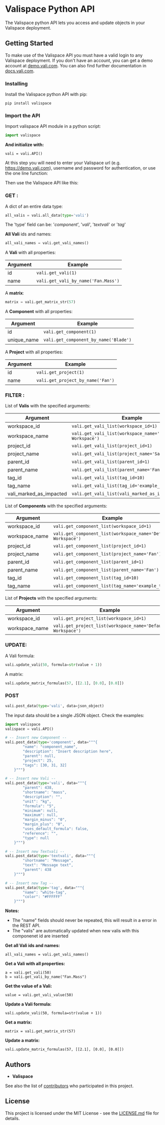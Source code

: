 # Valispace Python API

The Valispace python API lets you access and update objects in your Valispace deployment.

## Getting Started

To make use of the Valispace API you must have a valid login to any Valispace deployment. If you don't have an account, you can get a demo account at [demo.vali.com](https://demo.vali.com). You can also find further documentation in [docs.vali.com](http://www.vali.com/docs/).

### Installing

Install the Valispace python API with pip:

```
pip install valispace
```

### Import the API

Import valispace API module in a python script:

```python
import valispace
```

**And initialize with:**

```
vali = vali.API()
```

At this step you will need to enter your Valispace url (e.g. https://demo.vali.com), username and password for authentication, or use the one line function:

Then use the Valispace API like this:

### GET :

A dict of an entire data type:
```python
all_valis = vali.all_data(type='vali')
```
The 'type' field can be: '*component*', '*vali*', '*textvali*' or '*tag*'

**All Vali** ids and names:
```python
all_vali_names = vali.get_vali_names()
```

A **Vali** with all properties:

Argument | Example
------------- | -------------
id | `vali.get_vali(1)`
name | `vali.get_vali_by_name('Fan.Mass')`

A **matrix**:

```python
matrix = vali.get_matrix_str(57)
```

A **Component** with all properties:

Argument | Example
------------- | -------------
id | `vali.get_component(1)`
unique_name | `vali.get_component_by_name('Blade')`


A **Project** with all properties:

Argument | Example
------------- | -------------
id | `vali.get_project(1)`
name | `vali.get_project_by_name('Fan')`

### FILTER :

List of **Valis** with the specified arguments:

Argument | Example
------------- | -------------
workspace_id | `vali.get_vali_list(workspace_id=1)`
workspace_name | `vali.get_vali_list(workspace_name='Default Workspace')`
project_id | `vali.get_vali_list(project_id=1)`
project_name | `vali.get_vali_list(project_name='Saturn_V')`
parent_id | `vali.get_vali_list(parent_id=1)`
parent_name | `vali.get_vali_list(parent_name='Fan')`
tag_id | `vali.get_vali_list(tag_id=10)`
tag_name | `vali.get_vali_list(tag_id='example_tag')`
vali_marked_as_impacted | `vali.get_vali_list(vali_marked_as_impacted='10')`


List of **Components** with the specified arguments:

Argument | Example
------------- | -------------
workspace_id | `vali.get_component_list(workspace_id=1)`
workspace_name | `vali.get_component_list(workspace_name='Default Workspace')`
project_id | `vali.get_component_list(project_id=1)`
project_name | `vali.get_component_list(project_name='Fan')`
parent_id | `vali.get_component_list(parent_id=1)`
parent_name | `vali.get_component_list(parent_name='Fan')`
tag_id | `vali.get_component_list(tag_id=10)`
tag_name | `vali.get_component_list(tag_name='example_tag')`


List of **Projects** with the specified arguments:

Argument | Example
------------- | -------------
workspace_id | `vali.get_project_list(workspace_id=1)`
workspace_name | `vali.get_project_list(workspace_name='Default Workspace')`

### UPDATE:
A Vali formula:
```python
vali.update_vali(50, formula=str(value + 1))
```

A matrix:
```python
vali.update_matrix_formulas(57, [[2.1], [0.0], [0.0]])
```


### POST
```python
vali.post_data(type='vali', data=json_object)
```

The input data should be a single JSON object. Check the examples:
```python
import valispace
valispace = vali.API()

# -- Insert new Component --
vali.post_data(type='component', data="""{
        "name": "component_name",
        "description": "Insert description here",
        "parent": null,
        "project": 25,
        "tags": [30, 31, 32]
    }""")

# -- Insert new Vali --
vali.post_data(type='vali', data="""{
        "parent": 438,
        "shortname": "mass",
        "description": "",
        "unit": "kg",
        "formula": "5",
        "minimum": null,
        "maximum": null,
        "margin_minus": "0",
        "margin_plus": "0",
        "uses_default_formula": false,
        "reference": "",
        "type": null
    }""")

# -- Insert new Textvali --
vali.post_data(type='textvali', data="""{
        "shortname": "Message",
        "text": "Message text",
        "parent": 438
    }""")

# -- Insert new Tag --
vali.post_data(type='tag', data="""{
        "name": "white-tag",
        "color": "#FFFFFF"
    }""")
```
**Notes:**
- The "name" fields should never be repeated, this will result in a error in the REST API.
- The "valis" are automatically updated when new valis with this componenet id are inserted

**Get all Vali ids and names:**
```
all_vali_names = vali.get_vali_names()
```

**Get a Vali with all properties:**

```
a = vali.get_vali(50)
b = vali.get_vali_by_name("Fan.Mass")
```

**Get the value of a Vali:**

```
value = vali.get_vali_value(50)
```

**Update a Vali formula:**

```
vali.update_vali(50, formula=str(value + 1))
```

**Get a matrix:**

```
matrix = vali.get_matrix_str(57)
```

**Update a matrix:**

```
vali.update_matrix_formulas(57, [[2.1], [0.0], [0.0]])
```

<!-- ## Contributing

Please read [CONTRIBUTING.md](https://gist.github.com/PurpleBooth/b24679402957c63ec426) for details on our code of conduct, and the process for submitting pull requests to us. -->

## Authors

* **Valispace**

See also the list of [contributors](https://github.com/your/project/contributors) who participated in this project.

## License

This project is licensed under the MIT License - see the [LICENSE.md](LICENSE.md) file for details.

<!-- ## Acknowledgments

* Hat tip to anyone who's code was used
* Inspiration
* etc -->

